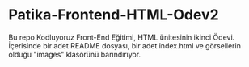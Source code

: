# Patika-Frontend-HTML-Odev2

Bu repo Kodluyoruz Front-End Eğitimi, HTML ünitesinin ikinci Ödevi. 
İçerisinde bir adet README dosyası, bir adet index.html ve görsellerin olduğu "images" klasörünü barındırıyor.
